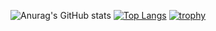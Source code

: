 ![Anurag's GitHub stats](https://github-readme-stats.vercel.app/api?username=yangyiqiu123&show_icons=true&theme=radical) [![Top Langs](https://github-readme-stats.vercel.app/api/top-langs/?username=yangyiqiu123)](https://github.com/anuraghazra/github-readme-stats)
[![trophy](https://github-profile-trophy.vercel.app/?username=yangyiqiu123)](https://github.com/ryo-ma/github-profile-trophy)

<!--
**yangyiqiu123/yangyiqiu123** is a ✨ _special_ ✨ repository because its `README.md` (this file) appears on your GitHub profile.

Here are some ideas to get you started:

- 🔭 I’m currently working on ...
- 🌱 I’m currently learning ...
- 👯 I’m looking to collaborate on ...
- 🤔 I’m looking for help with ...
- 💬 Ask me about ...
- 📫 How to reach me: ...
- 😄 Pronouns: ...
- ⚡ Fun fact: ...
-->
